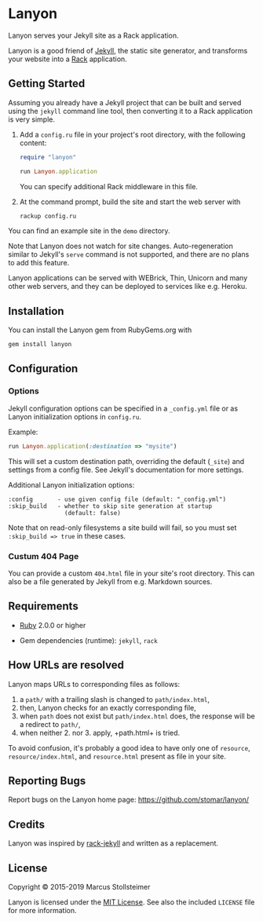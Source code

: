 Lanyon
======

Lanyon serves your Jekyll site as a Rack application.

Lanyon is a good friend of [Jekyll][jekyll], the static site generator,
and transforms your website into a [Rack][rack] application.

## Getting Started

Assuming you already have a Jekyll project that can be built and
served using the `jekyll` command line tool, then converting it
to a Rack application is very simple.

 1. Add a `config.ru` file in your project's root directory,
    with the following content:

    ``` ruby
    require "lanyon"

    run Lanyon.application
    ```

    You can specify additional Rack middleware in this file.

 2. At the command prompt, build the site and start the web server with

    ``` sh
    rackup config.ru
    ```

You can find an example site in the `demo` directory.

Note that Lanyon does not watch for site changes.
Auto-regeneration similar to Jekyll's `serve` command is
not supported, and there are no plans to add this feature.

Lanyon applications can be served with WEBrick, Thin, Unicorn and many
other web servers, and they can be deployed to services like e.g. Heroku.

## Installation

You can install the Lanyon gem from RubyGems.org with

``` sh
gem install lanyon
```

## Configuration

### Options

Jekyll configuration options can be specified in a `_config.yml` file
or as Lanyon initialization options in `config.ru`.

Example:

``` ruby
run Lanyon.application(:destination => "mysite")
```

This will set a custom destination path, overriding the default (`_site`)
and settings from a config file.
See Jekyll's documentation for more settings.

Additional Lanyon initialization options:

    :config       - use given config file (default: "_config.yml")
    :skip_build   - whether to skip site generation at startup
                    (default: false)

Note that on read-only filesystems a site build will fail,
so you must set `:skip_build => true` in these cases.

### Custum 404 Page

You can provide a custom `404.html` file in your site's root directory.
This can also be a file generated by Jekyll from e.g. Markdown sources.

## Requirements

- [Ruby][ruby] 2.0.0 or higher

- Gem dependencies (runtime): `jekyll`, `rack`

## How URLs are resolved

Lanyon maps URLs to corresponding files as follows:

 1. a `path/` with a trailing slash is changed to `path/index.html`,
 2. then, Lanyon checks for an exactly corresponding file,
 3. when `path` does not exist but `path/index.html` does,
    the response will be a redirect to `path/`,
 4. when neither 2. nor 3. apply, +path.html+ is tried.

To avoid confusion, it's probably a good idea to have only one
of `resource`, `resource/index.html`, and `resource.html` present
as file in your site.

## Reporting Bugs

Report bugs on the Lanyon home page: <https://github.com/stomar/lanyon/>

## Credits

Lanyon was inspired by [rack-jekyll][rack-jekyll] and written as a replacement.

## License

Copyright &copy; 2015-2019 Marcus Stollsteimer

Lanyon is licensed under the [MIT License][MIT].
See also the included `LICENSE` file for more information.


[ruby]: http://www.ruby-lang.org/
[jekyll]: http://jekyllrb.com/
[rack]: http://rack.github.io/
[rack-jekyll]: https://github.com/adaoraul/rack-jekyll
[MIT]: http://www.opensource.org/licenses/MIT
